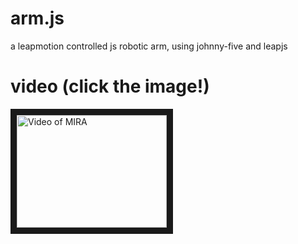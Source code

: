 # arm.js
a leapmotion controlled js robotic arm, using johnny-five and leapjs

# video (click the image!)
<a href="http://www.youtube.com/watch?feature=player_embedded&v=vq3yum-2tCs/" target="_blank"><img src="http://img.youtube.com/vi/vq3yum-2tCs/0.jpg" 
alt="Video of MIRA" width="240" height="180" border="10" /></a>

